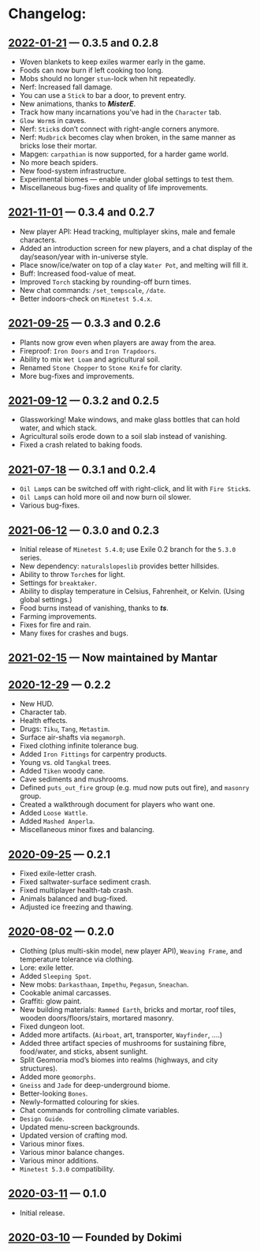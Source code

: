 # Changelog:

## [2022-01-21][2022-01-21__0.3.5] — 0.3.5 and 0.2.8
  - Woven blankets to keep exiles warmer early in the game.
  - Foods can now burn if left cooking too long.
  - Mobs should no longer `stun`-lock when hit repeatedly.
  - Nerf: Increased fall damage.
  - You can use a `Stick` to bar a door, to prevent entry.
  - New animations, thanks to ***MisterE***.
  - Track how many incarnations you’ve had in the `Character` tab.
  - `Glow Worm`s in caves.
  - Nerf: `Stick`s don’t connect with right-angle corners anymore.
  - Nerf: `Mudbrick` becomes clay when broken, in the same manner as bricks lose their mortar.
  - Mapgen: `carpathian` is now supported, for a harder game world.
  - No more beach spiders.
  - New food-system infrastructure.
  - Experimental biomes — enable under global settings to test them.
  - Miscellaneous bug-fixes and quality of life improvements.
   
## [2021-11-01][2021-11-01__0.3.4] — 0.3.4 and 0.2.7
  - New player API: Head tracking, multiplayer skins, male and female characters.
  - Added an introduction screen for new players, and a chat display of the day/season/year with in-universe style.
  - Place snow/ice/water on top of a clay `Water Pot`, and melting will fill it.
  - Buff: Increased food-value of meat.
  - Improved `Torch` stacking by rounding-off burn times.
  - New chat commands: `/set_tempscale`, `/date`.
  - Better indoors-check on `Minetest 5.4.x`.

## [2021-09-25][2021-09-25__0.3.3] — 0.3.3 and 0.2.6
  - Plants now grow even when players are away from the area.
  - Fireproof: `Iron Doors` and `Iron Trapdoors`.
  - Ability to mix `Wet Loam` and agricultural soil.
  - Renamed `Stone Chopper` to `Stone Knife` for clarity.
  - More bug-fixes and improvements.

## [2021-09-12][2021-09-12__0.3.2] — 0.3.2 and 0.2.5
  - Glassworking! Make windows, and make glass bottles that can hold water, and which stack.
  - Agricultural soils erode down to a soil slab instead of vanishing.
  - Fixed a crash related to baking foods.

## [2021-07-18][2021-07-18__0.3.1] — 0.3.1 and 0.2.4
  - `Oil Lamp`s can be switched off with right-click, and lit with `Fire Stick`s.
  - `Oil Lamp`s can hold more oil and now burn oil slower.
  - Various bug-fixes.

## [2021-06-12][2021-06-12__0.3.0] — 0.3.0 and 0.2.3
  - Initial release of `Minetest 5.4.0`; use Exile 0.2 branch for the `5.3.0` series.
  - New dependency: `naturalslopeslib` provides better hillsides.
  - Ability to throw `Torch`es for light.
  - Settings for `breaktaker`.
  - Ability to display temperature in Celsius, Fahrenheit, or Kelvin. (Using global settings.)
  - Food burns instead of vanishing, thanks to ***ts***.
  - Farming improvements.
  - Fixes for fire and rain.
  - Many fixes for crashes and bugs.

## [2021-02-15][2021-02-15_Mantar] — Now maintained by Mantar

## [2020-12-29][2020-12-29__0.2.2] — 0.2.2
  - New HUD.
  - Character tab.
  - Health effects.
  - Drugs: `Tiku`, `Tang`, `Metastim`.
  - Surface air-shafts via `megamorph`.
  - Fixed clothing infinite tolerance bug.
  - Added `Iron Fittings` for carpentry products.
  - Young vs. old `Tangkal` trees.
  - Added `Tiken` woody cane.
  - Cave sediments and mushrooms.
  - Defined `puts_out_fire` group (e.g. mud now puts out fire), and `masonry` group.
  - Created a walkthrough document for players who want one.
  - Added `Loose Wattle`.
  - Added `Mashed Anperla`.
  - Miscellaneous minor fixes and balancing.

## [2020-09-25][2020-09-25__0.2.1] — 0.2.1
  - Fixed exile-letter crash.
  - Fixed saltwater-surface sediment crash.
  - Fixed multiplayer health-tab crash.
  - Animals balanced and bug-fixed.
  - Adjusted ice freezing and thawing.

## [2020-08-02][2020-08-02__0.2.0] — 0.2.0
  - Clothing (plus multi-skin model, new player API), `Weaving Frame`, and temperature tolerance via clothing.
  - Lore: exile letter.
  - Added `Sleeping Spot`.
  - New mobs: `Darkasthaan`, `Impethu`, `Pegasun`, `Sneachan`.
  - Cookable animal carcasses.
  - Graffiti: glow paint.
  - New building materials: `Rammed Earth`, bricks and mortar, roof tiles, wooden doors/floors/stairs, mortared masonry.
  - Fixed dungeon loot.
  - Added more artifacts. (`Airboat`, art, transporter, `Wayfinder`, ….)
  - Added three artifact species of mushrooms for sustaining fibre, food/water, and sticks, absent sunlight.
  - Split Geomoria mod’s biomes into realms (highways, and city structures).
  - Added more `geomorphs`.
  - `Gneiss` and `Jade` for deep-underground biome.
  - Better-looking `Bones`.
  - Newly-formatted colouring for skies.
  - Chat commands for controlling climate variables.
  - `Design Guide`.
  - Updated menu-screen backgrounds.
  - Updated version of crafting mod.
  - Various minor fixes.
  - Various minor balance changes.
  - Various minor additions.
  - `Minetest 5.3.0` compatibility.

## [2020-03-11][2020-03-11__0.1.0] — 0.1.0
  - Initial release.

## [2020-03-10][2020-03-10_Dokimi] — Founded by Dokimi

[2022-01-21__0.3.5]: (https://github.com/DokimiCU/Exile/commits/5d3dfb4fc9e8636d57a00cb59df3b6c36edf4d9c)
 <!-- Unix time 1642873579 -->
 <!-- Fri Jan 21 16:46:19 2022 UTC-0800 -->
 <!-- 2022-01-22 00:46:19      UTC+0000 -->
 <!-- (https://content.minetest.net/packages/Mantar/exile/releases/10746/download/) -->

[2021-11-01__0.3.4]: (https://github.com/DokimiCU/Exile/commits/0889b4abd431fd578ea76a5fcc3a70aace7dfcb9)
 <!-- Unix time 1635744365 -->
 <!-- Sun Oct 31 18:26:05 2021 UTC-0700 -->
 <!-- 2021-11-01 01:26:05      UTC+0000 -->
 <!-- (https://content.minetest.net/packages/Mantar/exile/releases/9596/download/) -->

[2021-09-25__0.3.3]: (https://github.com/DokimiCU/Exile/commits/f5fc39c8b8ce7f6d2dec23caecbd6a59977d0520)
 <!-- Unix time 1632604522 -->
 <!-- Sat Sep 25 14:15:22 2021 UTC-0700 -->
 <!-- 2021-09-25 21:15:22      UTC+0000 -->
 <!-- This was the initial release of v0.3.3 but is now deprecated in favor of v0.3.3g -->
 <!-- (https://content.minetest.net/packages/Mantar/exile/releases/9461/download/) is v0.3.3g-->

[2021-09-12__0.3.2]: (https://github.com/DokimiCU/Exile/commits/350ed936b3370fae204cd2c31e0491525dc7928d)
 <!-- Unix time 1631484548 -->
 <!-- Sun Sep 12 15:09:08 2021 UTC-0700 -->
 <!-- 2021-09-12 22:09:08      UTC+0000 -->
 <!-- (https://content.minetest.net/packages/Mantar/exile/releases/9282/download/) -->

[2021-07-18__0.3.1]: (https://github.com/DokimiCU/Exile/commits/d96a3aed6d292b216ec6ed470eece6ff5d2468c6)
 <!-- Unix time 1625860964 -->
 <!-- Fri Jul  9 13:02:44 2021 UTC-0700 -->
 <!-- 2021-07-09 20:02:44      UTC+0000 -->
 <!-- (https://content.minetest.net/packages/Mantar/exile/releases/8536/download/) -->

[2021-06-12__0.3.0]: (https://github.com/DokimiCU/Exile/commits/9939187661e50cf06874b8715027ae7b5c4eca8f)
 <!-- Unix time 1623520818 -->
 <!-- Sat Jun 12 11:00:18 2021 UTC-0700 -->
 <!-- 2021-06-12 18:00:18      UTC+0000 -->
 <!-- (https://content.minetest.net/packages/Mantar/exile/releases/8046/download/) -->

[2021-02-15_Mantar]: (https://github.com/DokimiCU/Exile/commits/69101fca2bfc9698ade75342b90d78940b7c8f33)
 <!-- Unix time 1613421013 -->
 <!-- Mon Feb 15 12:30:13 2021 UTC-0800 -->
 <!-- 2021-02-15 20:30:13      UTC+0000 -->
 <!-- This was the first commit on GitHub from the new maintainer, Mantar. -->

[2020-12-29__0.2.2]: (https://github.com/DokimiCU/Exile/commits/dc1e210edc012f41d0cc6fdfeab93aeff9e5e7cd)
 <!-- Unix time 1609284479 -->
 <!-- Wed Dec 30 12:27:59 2020 UTC+1300 -->
 <!-- 2020-12-29 23:27:59      UTC+0000 -->
 <!-- (https://github.com/DokimiCU/Exile/releases/tag/v0.2.2) -->

[2020-09-25__0.2.1]: (https://github.com/DokimiCU/Exile/commits/d2c3c557aaf687aae2cabfd1e17117bc9b1dd681)
 <!-- Unix time 1601009177 -->
 <!-- Fri Sep 25 16:46:17 2020 UTC+1200 -->
 <!-- 2020-09-25 04:46:17      UTC+0000 -->
 <!-- (https://github.com/DokimiCU/Exile/releases/tag/v0.2.1) -->

[2020-08-02__0.2.0]: (https://github.com/DokimiCU/Exile/commits/32bad7e2610af17b4155b60cb656bd3695601ae3)
 <!-- Unix time 1596361238 -->
 <!-- Sun Aug  2 21:40:38 2020 UTC+1200 -->
 <!-- 2020-08-02 09:40:38      UTC+0000 -->
 <!-- (https://github.com/DokimiCU/Exile/releases/tag/v0.2) -->

[2020-03-11__0.1.0]: (https://github.com/DokimiCU/Exile/commits/06262e7e2eb6e3e974562bc5547f10b2eab9a71c)
 <!-- Unix time 1583888273 -->
 <!-- Wed Mar 11 13:57:53 2020 UTC+1300 -->
 <!-- 2020-03-11 00:57:53      UTC+0000 -->
 <!-- It appears Dokimi did not tag the initial release. -->

[2020-03-10_Dokimi]: (https://github.com/DokimiCU/Exile/commits/7f23572163274f9a9d3417e92c3efae31dddd00f)
 <!-- Unix time 1583885403 -->
 <!-- Wed Mar 11 13:10:03 2020 UTC+1300 -->
 <!-- 2020-03-11 00:10:03      UTC+0000 -->
 <!-- This was the first commit on GitHub. 
	Presumably the code was developed for more than at least one day.
	The date Dokimi began working on the code does not appear to have been publicised. -->
